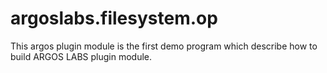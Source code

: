 # argoslabs.filesystem.op

This argos plugin module is the first demo program which describe how to build 
ARGOS LABS plugin module.
